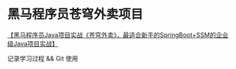 # 黑马程序员苍穹外卖项目

[【黑马程序员Java项目实战《苍穹外卖》，最适合新手的SpringBoot+SSM的企业级Java项目实战】 ](https://www.bilibili.com/video/BV1TP411v7v6/?share_source=copy_web&vd_source=3b402b76dbf1182405adc4860e9f727f)

记录学习过程 && Git 使用
